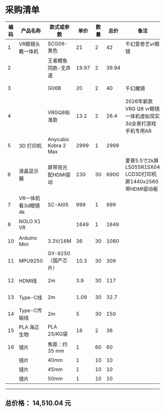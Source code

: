 # 采购清单

| 编码 | 产品名称         | 款式或参数       | 单价   | 数量 | 总价   | 备注                                                                 | 网址 |
|------|------------------|------------------|--------|------|--------|----------------------------------------------------------------------|------|
| 1    | VR眼镜头戴一体机 | SCG06-黑色       | 21     | 2    | 42     | 千幻爱奇艺vr眼镜                                                     | [链接](https://detail.1688.com/offer/565129768848.html?spm=a26352.13672862.offerlist.21.1633505efEKHp7&offerId=565129768848&sortType=&pageId=&abBizDataType=cbuOffer&trace_log=normal&uuid=8287c4d9a57d4f8d8b98d7a73e3d0d7c&skuId=3579170297442&forcePC=1758121755837) |
| 2    |                  | 王者鲤鱼同款-无声道 | 19.97  | 2    | 39.94  |                                                                      | [链接](https://detail.1688.com/offer/945092303702.html?spm=a26352.13672862.offerlist.26.1633505efEKHp7&offerId=945092303702&sortType=&pageId=&abBizDataType=cbuOffer&hotSaleSkuId=5888214216871&trace_log=normal&uuid=8287c4d9a57d4f8d8b98d7a73e3d0d7c&forcePC=1758121908270) |
| 3    |                  | G06B             | 20     | 2    | 40     | 千幻魔镜                                                             | [链接](https://detail.1688.com/offer/785886521499.html?spm=a26352.13672862.offerlist.99.1633505efEKHp7&offerId=785886521499&sortType=&pageId=&abBizDataType=cbuOffer&hotSaleSkuId=5969727190792&trace_log=normal&uuid=8287c4d9a57d4f8d8b98d7a73e3d0d7c&forcePC=1758122064391) |
| 4    |                  | VRGQ8标准款      | 13.2   | 2    | 26.4   | 2026年新款VRG Q8 vr眼镜一体机虚拟现实3d全景打游戏手机专用AR            | [链接](https://detail.1688.com/offer/954181581573.html?spm=a26352.13672862.offerlist.123.1633505efEKHp7&offerId=954181581573&sortType=&pageId=&abBizDataType=cbuOffer&hotSaleSkuId=5875993477981&trace_log=normal&uuid=8287c4d9a57d4f8d8b98d7a73e3d0d7c&forcePC=1758122197448) |
| 5    | 3D 打印机         | Anycubic Kobra 2 Max | 2999   | 1    | 2999   |                                                                      | [链接](https://detail.1688.com/offer/897990354771.html?spm=a26352.13672862.offerlist.23.55da5f9dXOb91r&offerId=897990354771&sortType=&pageId=&abBizDataType=cbuOffer&trace_log=normal&uuid=7adf8bfffc2f48be812f7436a6fd55f1&skuId=5753378777628&forcePC=1758122620137) |
| 6    | 液晶显示器        | 屏带背光配HDMI驱动 | 230    | 30   | 6900   | 夏普5.5寸2k屏LS055R1SX04 LCD3D打印机屏1440x2560带HDMI驱动板            | [链接](https://detail.1688.com/offer/846190321374.html?spm=a26352.13672862.offerlist.62.68707444ReePKd&offerId=846190321374&sortType=&pageId=&abBizDataType=cbuOffer&trace_log=normal&uuid=63abb40abb75441b8e3569d9e6132251&skuId=5794517942523&forcePC=1758035983985) |
| 7    | VR一体机看3d眼镜4k | SC-AI05         | 999    | 1    | 999    |                                                                      | [链接](https://detail.1688.com/offer/599771814018.html?spm=a26352.13672862.offerlist.62.5b867180DgGMMW&offerId=599771814018&sortType=&pageId=&abBizDataType=cbuOffer&trace_log=normal&uuid=30f937671ee24dcc8b91fbf200e3d6fe&skuId=4187878693498&forcePC=1758290473194) |
| 8    | NOLO X1 VR       |                  | 1649   | 1    | 1649   |                                                                      | [链接](https://detail.1688.com/offer/623420432730.html?spm=a26352.13672862.offerlist.88.5d465764rkCZ9k&offerId=623420432730&sortType=&pageId=&abBizDataType=cbuOffer&trace_log=normal&uuid=1b5993d817cd49cba0fe4cff3ae7b5d1&skuId=-1&forcePC=1758291769034) |
| 10   | Arduino Mini     | 3.3V/16M        | 36     | 30   | 1080   |                                                                      | [链接](https://detail.1688.com/offer/584864809250.html?spm=a26352.13672862.offerlist.40.2e15755eQyjbBK&offerId=584864809250&sortType=&pageId=&abBizDataType=cbuOffer&trace_log=normal&uuid=7e176a390b4f48dda280e91461b1908a&skuId=4929894890302&forcePC=1758120820498) |
| 11   | MPU9250          | GY-9250（国产芯片） | 10.3   | 30   | 309    |                                                                      | [链接](https://detail.1688.com/offer/820900585332.html?spm=a26352.13672862.offerlist.21.264756b3usYc3b&offerId=820900585332&sortType=&pageId=&abBizDataType=cbuOffer&hotSaleSkuId=6091578827165&trace_log=normal&uuid=1db7f3bebf4d4c2db7f408b0947322f1&forcePC=1758121045658) |
| 12   | HDMI线            | 2m               | 3.9    | 30   | 117    |                                                                      | [链接](https://detail.1688.com/offer/671648034652.html?spm=a26352.13672862.offerlist.4.47a219b2mplMdz&offerId=671648034652&sortType=&pageId=&abBizDataType=cbuOffer&hotSaleSkuId=5909727159305&trace_log=normal&uuid=35485dcf0a8a4b28b0e40ae02013a345&forcePC=1758036388353) |
| 13   | Type-C线         | 2m               | 1.09   | 30   | 32.7   |                                                                      | [链接](https://detail.1688.com/offer/959302761956.html?spm=a26352.13672862.offerlist.14.172756511urUBt&offerId=959302761956&sortType=&pageId=&abBizDataType=cbuOffer&hotSaleSkuId=5888907513289&trace_log=normal&uuid=69a31faf22ec4c6cbcb6f3679def240e&forcePC=1758035818070) |
| 14   | Type-C传输线      | 2m               | 5      | 30   | 150    |                                                                      | [链接](https://detail.1688.com/offer/750440335303.html?spm=a26352.13672862.offerlist.4.76f819ac7VDJDB&offerId=750440335303&sortType=&pageId=&abBizDataType=cbuOffer&hotSaleSkuId=5880186455552&trace_log=normal&uuid=1bbd19142eec45e79a4a10a2bdd6d998&forcePC=1758704245626) |
| 15   | PLA 海正生物      | PLA 25/KG袋      | 18     | 2    | 36     |                                                                      | [链接](https://detail.1688.com/offer/874828377227.html?spm=a26352.13672862.offerlist.1.2ada2f97Ou37jb&cosite=-&tracelog=p4p&_p_isad=1&clickid=606099bde8314843800231c7c11f7495&sessionid=ac28dec6ce00fe3041497ec4be23e2e8) |
| 16   | 镜片              | 焦距：约 35 mm   | 1      | 60   | 60     |                                                                      | [链接](https://detail.1688.com/offer/713743706481.html?spm=a26352.13672862.offerlist.64.5f9d1e62cpY12m&offerId=713743706481&sortType=&pageId=&abBizDataType=cbuOffer&hotSaleSkuId=4997662297719&trace_log=normal&uuid=add0cb2390d643a7a0423e863b617ca9&forcePC=1759204090429) |
|      | 镜片              | 40mm             | 1      | 10   | 10     |                                                                      |      |
|      | 镜片              | 45mm             | 1      | 10   | 10     |                                                                      |      |
|      | 镜片              | 50mm             | 1      | 10   | 10     |                                                                      |      |

---

## 总价格： **14,510.04 元**
